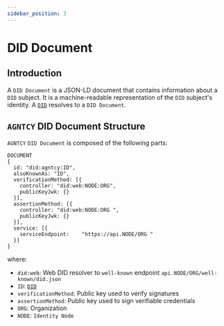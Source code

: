```yaml
---
sidebar_position: 3
---
```


# DID Document

## Introduction

A `DID Document` is a JSON-LD document that contains information about a `DID` subject. It is a machine-readable representation of the `DID` subject's identity.
A [`DID`](/docs/did) resolves to a `DID Document`.

## `AGNTCY` DID Document Structure

`AGNTCY` `DID Document` is composed of the following parts:

```
DOCUMENT
{
  id: "did:agntcy:ID",
  alsoKnownAs: "ID",
  verificationMethod: [{
    controller: "did:web:NODE:ORG",
    publicKeyJwk: {}
  }],
  assertionMethod: [{
    controller: "did:web:NODE:ORG ",
    publicKeyJwk: {}
  }],
  service: [{
    serviceEndpoint: 	"https://api.NODE/ORG "
  }]
}
```

where:

- `did:web`: Web DID resolver to `well-known` endpoint `api.NODE/ORG/well-known/did.json`
- `ID`: [`DID`](/docs/did)
- `verificationMethod`: Public key used to verify signatures
- `assertionMethod`: Public key used to sign verifiable credentials
- `ORG`: Organization
- `NODE`: `Identity Node`
